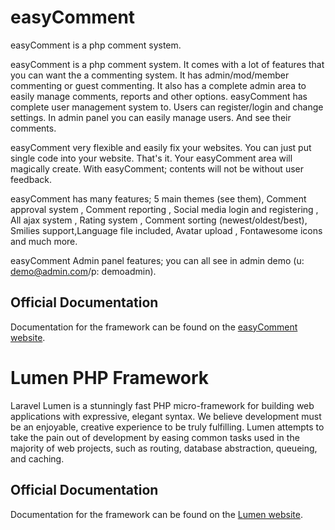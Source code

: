 # easyComment

easyComment is a php comment system.

easyComment is a php comment system. It comes with a lot of features that you can want the a commenting system. It has admin/mod/member commenting or guest commenting. It also has a complete admin area to easily manage comments, reports and other options. easyComment has complete user management system to. Users can register/login and change settings. In admin panel you can easily manage users. And see their comments.

easyComment very flexible and easily fix your websites. You can just put single code into your website. That's it. Your easyComment area will magically create. With easyComment; contents will not be without user feedback.

easyComment has many features; 5 main themes (see them), Comment approval system , Comment reporting , Social media login and registering , All ajax system , Rating system , Comment sorting (newest/oldest/best), Smilies support,Language file included, Avatar upload , Fontawesome icons and much more.

easyComment Admin panel features; you can all see in admin demo (u: demo@admin.com/p: demoadmin). 

## Official Documentation

Documentation for the framework can be found on the [easyComment website](https://support.akbilisim.com/docs).


# Lumen PHP Framework

Laravel Lumen is a stunningly fast PHP micro-framework for building web applications with expressive, elegant syntax. We believe development must be an enjoyable, creative experience to be truly fulfilling. Lumen attempts to take the pain out of development by easing common tasks used in the majority of web projects, such as routing, database abstraction, queueing, and caching.

## Official Documentation

Documentation for the framework can be found on the [Lumen website](https://lumen.laravel.com/docs).
